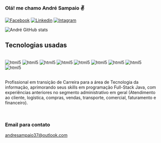 ### Olá! me chamo André Sampaio ✌️

[![Facebook](https://img.shields.io/badge/Facebook-1877F2?style=for-the-badge&logo=facebook&logoColor=white)](https://www.facebook.com/andre.sampaio.587)
[![Linkedin](https://img.shields.io/badge/LinkedIn-0077B5?style=for-the-badge&logo=linkedin&logoColor=white)](https://www.linkedin.com/in/andre-sampaio-a1471b164/)
[![Intagram](https://img.shields.io/badge/Instagram-E4405F?style=for-the-badge&logo=instagram&logoColor=white)](https://www.instagram.com/andre.sampaio.38/)

![André GitHub stats](https://github-readme-stats.vercel.app/api?username=dreds1522&show_icons=true&theme=dracula)



## Tecnologias usadas
<div style= "display: inline_block"><br/>
   <img align="center" alt="html5" src="https://img.shields.io/badge/HTML5-E34F26?style=for-the-badge&logo=html5&logoColor=white">
   <img align="center" alt="html5" src="https://img.shields.io/badge/CSS-239120?&style=for-the-badge&logo=css3&logoColor=white">
   <img align="center" alt="html5" src="https://img.shields.io/badge/JavaScript-F7DF1E?style=for-the-badge&logo=javascript&logoColor=black">
   <img align="center" alt="html5" src="https://img.shields.io/badge/TypeScript-007ACC?style=for-the-badge&logo=typescript&logoColor=white">
   <img align="center" alt="html5" src="https://img.shields.io/badge/Java-ED8B00?style=for-the-badge&logo=openjdk&logoColor=white">
   <img align="center" alt="html5" src="https://img.shields.io/badge/Vue.js-35495E?style=for-the-badge&logo=vue.js&logoColor=4FC08D">
   <img align="center" alt="html5" src="https://img.shields.io/badge/Bootstrap-563D7C?style=for-the-badge&logo=bootstrap&logoColor=white">
   <img align="center" alt="html5" src="https://img.shields.io/badge/jQuery-0769AD?style=for-the-badge&logo=jquery&logoColor=white">
   <img align="center" alt="html5" src="https://img.shields.io/badge/MySQL-00000F?style=for-the-badge&logo=mysql&logoColor=white">
</div>
<br/>

Profissional em transição de Carreira para a área de Tecnologia da informação, aprimorando seus skills em programação Full-Stack Java, com experiências anteriores no segmento administrativo em geral (Atendimento ao cliente, logística, compras, vendas, transporte, comercial, faturamento e financeiro). 

<br/>

### Email para contato
andresampaio37@outlook.com
